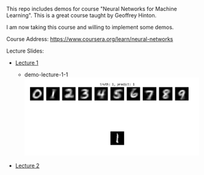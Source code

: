 
This repo includes demos for course "Neural Networks for Machine Learning". This is a great course taught by Geoffrey Hinton.

I am now taking this course and willing to implement some demos.

Course Address:
https://www.coursera.org/learn/neural-networks

Lecture Slides:

* [Lecture 1][slide_1]

	* demo-lecture-1-1 
		![demo 1-1](/images/demo-lecture-1-1.png)

* [Lecture 2][slide_2]

[slide_1]:https://d18ky98rnyall9.cloudfront.net/_4bd9216688e0605b8e05f5533577b3b8_lec1.pdf?Expires=1505952000&Signature=bYLWo7ovq6M3OQU7oj84pqQRZah8SwsgQsS9CcJmzgqjpDwWzHXUhe88j~Fa8mXJeUcv6cq7W1qdd6PxBjHI5eg1OvkOh-JttvzTHhpMkgF8vvmxNRluwXQSaEAdsuVh25PWjoyeN-dfavl4LWQgKqBe0Nfp7Dclz0Xych~qFKM_&Key-Pair-Id=APKAJLTNE6QMUY6HBC5A
[slide_2]:https://d18ky98rnyall9.cloudfront.net/_4bd9216688e0605b8e05f5533577b3b8_lec2.pdf?Expires=1506038400&Signature=KMFPialCbXjSESDKJCXW654aMZdhgr0GQFc-lWQGRZ4Dv0rX84jT4rzq5pf8A667CKKvUKSNWQIi2Pso8C9915z0iVWY515R91BIpJBDoLVGjb-QjXS65XQb-vSwIKQCrV6-TgrTBCDF0XAJC7mIh1bmEoJWy1B9M1MOIms~K~Q_&Key-Pair-Id=APKAJLTNE6QMUY6HBC5A

